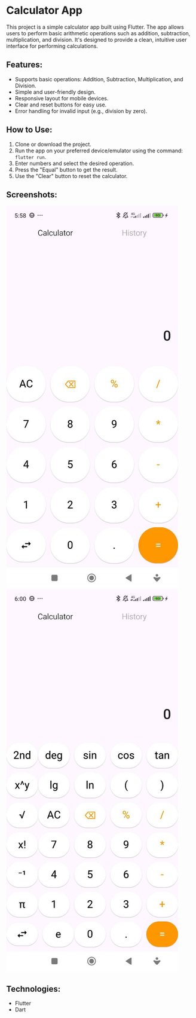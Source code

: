 # Calculator App

This project is a simple calculator app built using Flutter. The app allows users to perform basic arithmetic operations such as addition, subtraction, multiplication, and division. It's designed to provide a clean, intuitive user interface for performing calculations.

## Features:
- Supports basic operations: Addition, Subtraction, Multiplication, and Division.
- Simple and user-friendly design.
- Responsive layout for mobile devices.
- Clear and reset buttons for easy use.
- Error handling for invalid input (e.g., division by zero).

## How to Use:
1. Clone or download the project.
2. Run the app on your preferred device/emulator using the command: `flutter run`.
3. Enter numbers and select the desired operation.
4. Press the "Equal" button to get the result.
5. Use the "Clear" button to reset the calculator.

## Screenshots:
![Calculator Screenshot](assets/calc1.jpg)
![Calculator Screenshot](assets/calc2.jpg)

## Technologies:
- Flutter
- Dart
